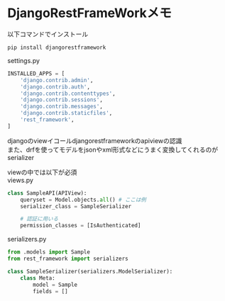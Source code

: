 # DjangoRestFrameWorkメモ  

以下コマンドでインストール  
```terminal
pip install djangorestframework
```

settings.py
```python
INSTALLED_APPS = [
    'django.contrib.admin',
    'django.contrib.auth',
    'django.contrib.contenttypes',
    'django.contrib.sessions',
    'django.contrib.messages',
    'django.contrib.staticfiles',
    'rest_framework', 
]
```

djangoのviewイコールdjangorestframeworkのapiviewの認識  
また、drfを使ってモデルをjsonやxml形式などにうまく変換してくれるのがserializer  

viewの中では以下が必須  
views.py  
```python
class SampleAPI(APIView):
    queryset = Model.objects.all() # ここは例
    serializer_class = SampleSerializer

    # 認証に用いる
    permission_classes = [IsAuthenticated]
```

serializers.py
```python
from .models import Sample
from rest_framework import serializers

class SampleSerializer(serializers.ModelSerializer):
    class Meta:
        model = Sample
        fields = []
```        

